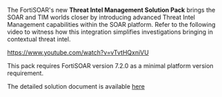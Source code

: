 The FortiSOAR's new **Threat Intel Management Solution Pack** brings the SOAR and TIM worlds closer by introducing advanced Threat Intel Management capabilities within the SOAR platform. Refer to the following video to witness how this integration simplifies investigations bringing in contextual threat intel.

https://www.youtube.com/watch?v=vTvtHQxniVU

This pack requires FortiSOAR version 7.2.0 as a minimal platform version requirement.

The detailed solution document is available [here](docs/README.md)
